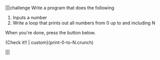 |||challenge
Write a program that does the following

1. Inputs a number 
2. Write a loop that prints out all numbers from 0 up to and including N

When you're done, press the button below.

{Check it!! | custom}(print-0-to-N.crunch)

|||